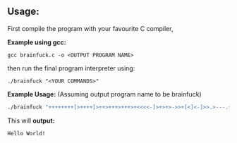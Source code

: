 ## Usage:
First compile the program with your favourite C compiler,

**Example using gcc:**
```shell
gcc brainfuck.c -o <OUTPUT PROGRAM NAME>
```
then run the final program interpreter using:
```shell
./brainfuck "<YOUR COMMANDS>"
```

**Example Usage:** (Assuming output program name to be brainfuck)
```bash
./brainfuck "++++++++[>++++[>++>+++>+++>+<<<<-]>+>+>->>+[<]<-]>>.>---.+++++++..+++.>>.<-.<.+++.------.--------.>>+.>++."
```
This will **output:**
```
Hello World!
```

